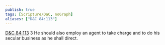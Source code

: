 ```yaml
---
publish: true
tags: [Scripture/DaC, noGraph]
aliases: ["D&C 84:113"]
---
```

[D&C 84:113](https://churchofjesuschrist.org/study/scriptures/dc-testament/dc/84?lang=eng&id=p113#p113) 3 He should also employ an agent to take charge and to do his secular business as he shall direct.
